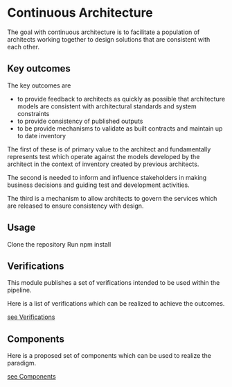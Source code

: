 #  Continuous Architecture

The goal with continuous architecture is to facilitate a population of architects working together to design solutions that are consistent with each other.

## Key outcomes

The key outcomes are
- to provide feedback to architects as quickly as possible that architecture models are consistent with architectural standards and system constraints
- to provide consistency of published outputs
- to be provide mechanisms to validate as built contracts and maintain up to date inventory


The first of these is of primary value to the architect and fundamentally represents test which operate against the models developed by the architect in the context of inventory created by previous architects.

The second is needed to inform and influence stakeholders in making business decisions and guiding test and development activities.

The third is a mechanism to allow architects to govern the services which are released to ensure consistency with design.

## Usage

Clone the repository
Run npm install


## Verifications

This module publishes a set of verifications intended to be used within the pipeline.

Here is a list of verifications which can be realized to achieve the outcomes.

[see Verifications](./Verifications.md)



## Components

Here is a proposed set of components which can be used to realize the paradigm.

[see Components](./Components.md)

